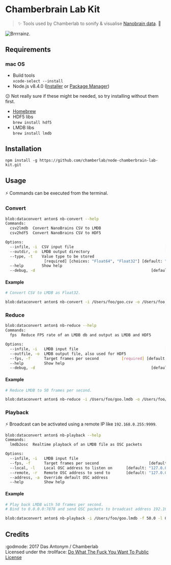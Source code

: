 # Chamberbrain Lab Kit

> :sparkles: Tools used by Chamberlab to sonify & visualise [Nanobrain data](https://globalyoungacademy.net/the-well-tempered-brain-or-what-thinking-sounds-like). :dizzy:

![Brrrrainz.](https://media.giphy.com/media/l41m04gr7tRet7Uas/giphy.gif)

## Requirements

### mac OS
* Build tools  
  ``xcode-select --install``
* Node.js v8.4.0 ([Installer](https://nodejs.org/en/download/current/) or [Package Manager](https://nodejs.org/en/download/package-manager/))

:confused: Not really sure if these might be needed, so try installing without them first.
* [Homebrew](https://docs.brew.sh/Installation.html)
* HDF5 libs  
  ``brew install hdf5``
* LMDB libs  
  ``brew install lmdb``

## Installation

```shell
npm install -g https://github.com/chamberlab/node-chamberbrain-lab-kit.git
```

## Usage

:zap: Commands can be executed from the terminal.

### Convert

```bash
blob:dataconvert anton$ nb-convert --help
Commands:
  csv2lmdb  Convert NanoBrains CSV to LMDB                             [default]
  csv2hdf5  Convert NanoBrains CSV to HDF5

Options:
  --infile, -i  CSV input file                                        [required]
  --outdir, -o  LMDB output directory                                 [required]
  --type, -t    Value type to be stored
                 [required] [choices: "Float64", "Float32"] [default: "Float64"]
  --help        Show help                                              [boolean]
  --debug, -d                                                   [default: false]
```

#### Example
```bash
# Convert CSV to LMDB as Float32.

blob:dataconvert anton$ nb-convert -i /Users/foo/goo.csv -o /Users/foo -t Float32 csv2lmdb
```

### Reduce

```bash
blob:dataconvert anton$ nb-reduce --help
Commands:
  fps  Reduce FPS rate of an LMDB db and output as LMDB and HDF5       [default]

Options:
  --infile, -i   LMDB input file                                      [required]
  --outfile, -o  LMDB output file, also used for HDF5                 [required]
  --fps, -f      Target frames per second          [required] [default: "100.0"]
  --help         Show help                                             [boolean]
  --debug, -d                                                   [default: false]
```

#### Example
```bash
# Reduce LMDB to 50 frames per second.

blob:dataconvert anton$ nb-reduce -i /Users/foo/goo.lmdb -o /Users/foo/goo-50fps.lmdb -f 50.0
```

### Playback

:zap: Broadcast can be activated using a remote IP like ``192.168.0.255:9999``.

```bash
blob:dataconvert anton$ nb-playback --help
Commands:
  lmdb2osc  Realtime playback of an LMDB file as OSC packets           [default]

Options:
  --infile, -i   LMDB input file                                      [required]
  --fps, -f      Target frames per second                      [default: "50.0"]
  --local, -l    Local OSC address to listen on      [default: "127.0.0.1:8888"]
  --remote, -r   Remote OSC address to send to       [default: "127.0.0.1:9999"]
  --address, -a  Override default OSC address
  --help         Show help                                             [boolean]
```

#### Example
```bash
# Play back LMDB with 50 frames per second.
# Bind to 0.0.0.0:7878 and send OSC packets to broadcast address 192.168.0.255:7777.

blob:dataconvert anton$ nb-playback -i /Users/foo/goo.lmdb -f 50.0 -l 0.0.0.0:7878 -r 192.168.0.255:7777
```

## Credits

:godmode: 2017 Das Antonym / Chamberlab   
Licensed under the :trollface: [Do What The Fuck You Want To Public License](https://bitbucket.org/dasantonym/node-dataconvert/src/master/LICENSE)
